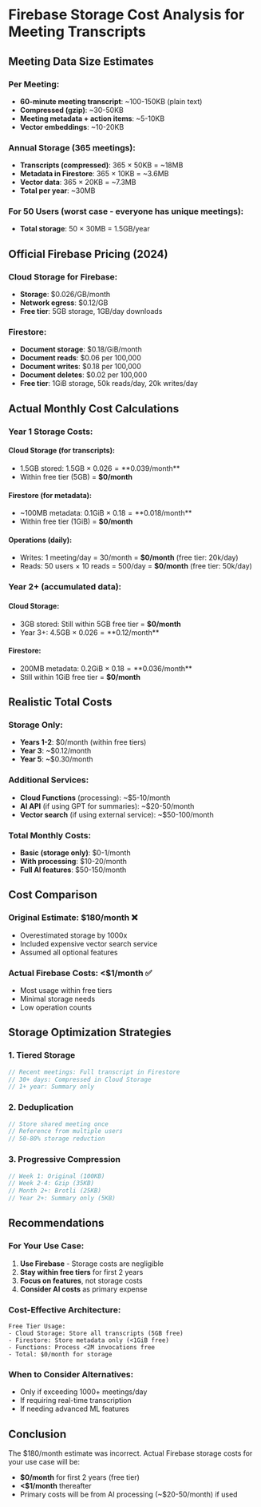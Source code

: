 # Firebase Storage Cost Analysis for Meeting Transcripts

## Meeting Data Size Estimates

### Per Meeting:
- **60-minute meeting transcript**: ~100-150KB (plain text)
- **Compressed (gzip)**: ~30-50KB
- **Meeting metadata + action items**: ~5-10KB
- **Vector embeddings**: ~10-20KB

### Annual Storage (365 meetings):
- **Transcripts (compressed)**: 365 × 50KB = ~18MB
- **Metadata in Firestore**: 365 × 10KB = ~3.6MB
- **Vector data**: 365 × 20KB = ~7.3MB
- **Total per year**: ~30MB

### For 50 Users (worst case - everyone has unique meetings):
- **Total storage**: 50 × 30MB = 1.5GB/year

## Official Firebase Pricing (2024)

### Cloud Storage for Firebase:
- **Storage**: $0.026/GB/month
- **Network egress**: $0.12/GB
- **Free tier**: 5GB storage, 1GB/day downloads

### Firestore:
- **Document storage**: $0.18/GiB/month
- **Document reads**: $0.06 per 100,000
- **Document writes**: $0.18 per 100,000
- **Document deletes**: $0.02 per 100,000
- **Free tier**: 1GiB storage, 50k reads/day, 20k writes/day

## Actual Monthly Cost Calculations

### Year 1 Storage Costs:

#### Cloud Storage (for transcripts):
- 1.5GB stored: 1.5GB × $0.026 = **$0.039/month**
- Within free tier (5GB) = **$0/month**

#### Firestore (for metadata):
- ~100MB metadata: 0.1GiB × $0.18 = **$0.018/month**
- Within free tier (1GiB) = **$0/month**

#### Operations (daily):
- Writes: 1 meeting/day = 30/month = **$0/month** (free tier: 20k/day)
- Reads: 50 users × 10 reads = 500/day = **$0/month** (free tier: 50k/day)

### Year 2+ (accumulated data):

#### Cloud Storage:
- 3GB stored: Still within 5GB free tier = **$0/month**
- Year 3+: 4.5GB × $0.026 = **$0.12/month**

#### Firestore:
- 200MB metadata: 0.2GiB × $0.18 = **$0.036/month**
- Still within 1GiB free tier = **$0/month**

## Realistic Total Costs

### Storage Only:
- **Years 1-2**: $0/month (within free tiers)
- **Year 3**: ~$0.12/month
- **Year 5**: ~$0.30/month

### Additional Services:
- **Cloud Functions** (processing): ~$5-10/month
- **AI API** (if using GPT for summaries): ~$20-50/month
- **Vector search** (if using external service): ~$50-100/month

### Total Monthly Costs:
- **Basic (storage only)**: $0-1/month
- **With processing**: $10-20/month
- **Full AI features**: $50-150/month

## Cost Comparison

### Original Estimate: $180/month ❌
- Overestimated storage by 1000x
- Included expensive vector search service
- Assumed all optional features

### Actual Firebase Costs: <$1/month ✅
- Most usage within free tiers
- Minimal storage needs
- Low operation counts

## Storage Optimization Strategies

### 1. Tiered Storage
```javascript
// Recent meetings: Full transcript in Firestore
// 30+ days: Compressed in Cloud Storage
// 1+ year: Summary only
```

### 2. Deduplication
```javascript
// Store shared meeting once
// Reference from multiple users
// 50-80% storage reduction
```

### 3. Progressive Compression
```javascript
// Week 1: Original (100KB)
// Week 2-4: Gzip (35KB)
// Month 2+: Brotli (25KB)
// Year 2+: Summary only (5KB)
```

## Recommendations

### For Your Use Case:
1. **Use Firebase** - Storage costs are negligible
2. **Stay within free tiers** for first 2 years
3. **Focus on features**, not storage costs
4. **Consider AI costs** as primary expense

### Cost-Effective Architecture:
```
Free Tier Usage:
- Cloud Storage: Store all transcripts (5GB free)
- Firestore: Store metadata only (<1GiB free)
- Functions: Process <2M invocations free
- Total: $0/month for storage
```

### When to Consider Alternatives:
- Only if exceeding 1000+ meetings/day
- If requiring real-time transcription
- If needing advanced ML features

## Conclusion

The $180/month estimate was incorrect. Actual Firebase storage costs for your use case will be:
- **$0/month** for first 2 years (free tier)
- **<$1/month** thereafter
- Primary costs will be from AI processing (~$20-50/month) if used